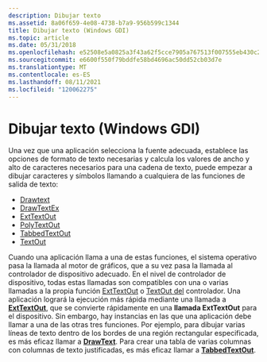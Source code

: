 ```yaml
---
description: Dibujar texto
ms.assetid: 8a06f659-4e08-4738-b7a9-956b599c1344
title: Dibujar texto (Windows GDI)
ms.topic: article
ms.date: 05/31/2018
ms.openlocfilehash: e52508e5a0825a3f43a62f5cce7905a767513f007555eb430c26dbc2d914f372
ms.sourcegitcommit: e6600f550f79bddfe58bd4696ac50dd52cb03d7e
ms.translationtype: MT
ms.contentlocale: es-ES
ms.lasthandoff: 08/11/2021
ms.locfileid: "120062275"
---
```

# <a name="drawing-text-windows-gdi"></a>Dibujar texto (Windows GDI)

Una vez que una aplicación selecciona la fuente adecuada, establece las opciones de formato de texto necesarias y calcula los valores de ancho y alto de caracteres necesarios para una cadena de texto, puede empezar a dibujar caracteres y símbolos llamando a cualquiera de las funciones de salida de texto:

-   [Drawtext](/windows/desktop/api/Winuser/nf-winuser-drawtext)
-   [DrawTextEx](/windows/desktop/api/Winuser/nf-winuser-drawtextexa)
-   [ExtTextOut](/windows/desktop/api/Wingdi/nf-wingdi-exttextouta)
-   [PolyTextOut](/windows/desktop/api/Wingdi/nf-wingdi-polytextouta)
-   [TabbedTextOut](/windows/desktop/api/Winuser/nf-winuser-tabbedtextouta)
-   [TextOut](/windows/desktop/api/Wingdi/nf-wingdi-textouta)

Cuando una aplicación llama a una de estas funciones, el sistema operativo pasa la llamada al motor de gráficos, que a su vez pasa la llamada al controlador de dispositivo adecuado. En el nivel de controlador de dispositivo, todas estas llamadas son compatibles con una o varias llamadas a la propia función [ExtTextOut](/windows/desktop/api/Wingdi/nf-wingdi-exttextouta) o [TextOut del](/windows/desktop/api/Wingdi/nf-wingdi-textouta) controlador. Una aplicación logrará la ejecución más rápida mediante una llamada a [**ExtTextOut**](/windows/win32/api/wingdi/nf-wingdi-exttextouta), que se convierte rápidamente en una **llamada ExtTextOut** para el dispositivo. Sin embargo, hay instancias en las que una aplicación debe llamar a una de las otras tres funciones. Por ejemplo, para dibujar varias líneas de texto dentro de los bordes de una región rectangular especificada, es más eficaz llamar a [**DrawText**](/windows/win32/api/winuser/nf-winuser-drawtext). Para crear una tabla de varias columnas con columnas de texto justificadas, es más eficaz llamar a [**TabbedTextOut**](/windows/win32/api/winuser/nf-winuser-tabbedtextouta).

 

 
